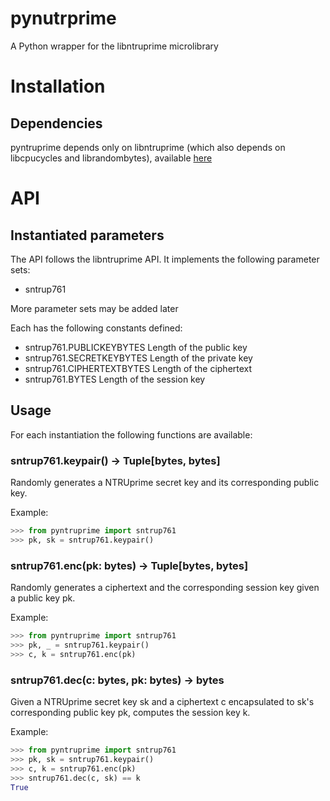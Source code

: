 # pynutrprime
A Python wrapper for the libntruprime microlibrary

# Installation
## Dependencies
pyntruprime depends only on libntruprime (which also depends on libcpucycles and
librandombytes), available [here](https://lib.ntruprime.org)

# API
## Instantiated parameters
The API follows the libntruprime API. It implements the following parameter sets:

- sntrup761

More parameter sets may be added later

Each has the following constants defined:
- sntrup761.PUBLICKEYBYTES
Length of the public key
- sntrup761.SECRETKEYBYTES
Length of the private key
- sntrup761.CIPHERTEXTBYTES
Length of the ciphertext
- sntrup761.BYTES
Length of the session key

## Usage
For each instantiation the following functions are available:
### sntrup761.keypair() -> Tuple[bytes, bytes]

Randomly generates a NTRUprime secret key and its corresponding public key.

Example:
```python
>>> from pyntruprime import sntrup761
>>> pk, sk = sntrup761.keypair()
```

### sntrup761.enc(pk: bytes) -> Tuple[bytes, bytes]
Randomly generates a ciphertext and the corresponding session key given a
public key pk.

Example:
```python
>>> from pyntruprime import sntrup761
>>> pk, _ = sntrup761.keypair()
>>> c, k = sntrup761.enc(pk)
```

### sntrup761.dec(c: bytes, pk: bytes) -> bytes
Given a NTRUprime secret key sk and a ciphertext c encapsulated to sk's
corresponding public key pk, computes the session key k.

Example:
```python
>>> from pyntruprime import sntrup761
>>> pk, sk = sntrup761.keypair()
>>> c, k = sntrup761.enc(pk)
>>> sntrup761.dec(c, sk) == k
True
```
